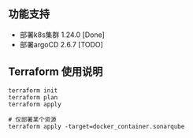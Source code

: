 



## 功能支持 

- 部署k8s集群 1.24.0 [Done]
- 部署argoCD 2.6.7 [TODO]


## Terraform 使用说明

```
terraform init
terraform plan
terraform apply 

# 仅部署某个资源   
terraform apply -target=docker_container.sonarqube 
````
